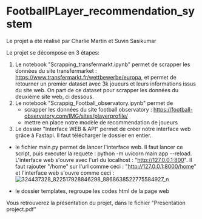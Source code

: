 # FootballPLayer_recommendation_system

Le projet a été réalisé par Charlie Martin et Suvin Sasikumar

Le projet se décompose en 3 étapes:
1) Le notebook "Scrapping_transfermarkt.ipynb" permet de scrapper les données du site transfermarket : https://www.transfermarkt.fr/wettbewerbe/europa, et permet de retourner un premier dataset avec 3k joueurs et leurs informations issus du site web. On part de  ce dataset pour scrapper les données du deuxième site web, ci dessous. 
2) Le notebook "Scrappig_Football_observatory.ipynb" permet de 
    - scrapper les données du site football observatory : https://football-observatory.com/IMG/sites/playerprofile/
    - mettre en place notre modèle de recommendation de joueurs 
3) Le dossier "Interface WEB & API" permet de créer notre interface web grâce à Fastapi. Il faut télécharger le dossier en entier.
  - le fichier main.py permet de lancer l'interface web. Il faut lancer ce script, puis executer la requete : python -m uvicorn main:app --reload. L'interface web s'ouvre avec l'url du localhost : "http://127.0.0.1:800". Il faut rajouter "/home" sur l'url comme ceci : "http://127.0.0.1:8000/home" et l'interface web s'ouvre comme ceci : 
  ![324437328_822517928846298_8868638522775584927_n](https://user-images.githubusercontent.com/97175838/212556172-3ad12499-35b8-4c77-9118-f12b671a783f.png)

  - le dossier templates, regroupe les codes html de la page web 
 

Vous retrouverez la présentation du projet, dans le fichier "Presentation project.pdf"
